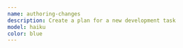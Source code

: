 ```yaml
---
name: authoring-changes
description: Create a plan for a new development task
model: haiku
color: blue
---
```

